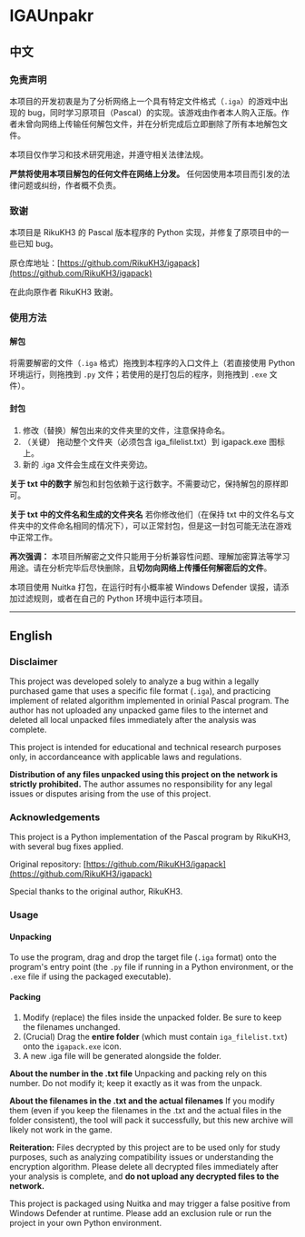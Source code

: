 # IGAUnpakr

## 中文

### 免责声明

本项目的开发初衷是为了分析网络上一个具有特定文件格式（`.iga`）的游戏中出现的 bug，同时学习原项目（Pascal）的实现。该游戏由作者本人购入正版。作者未曾向网络上传输任何解包文件，并在分析完成后立即删除了所有本地解包文件。

本项目仅作学习和技术研究用途，并遵守相关法律法规。

**严禁将使用本项目解包的任何文件在网络上分发。** 任何因使用本项目而引发的法律问题或纠纷，作者概不负责。

### 致谢

本项目是 RikuKH3 的 Pascal 版本程序的 Python 实现，并修复了原项目中的一些已知 bug。

原仓库地址：[https://github.com/RikuKH3/igapack](https://github.com/RikuKH3/igapack)

在此向原作者 RikuKH3 致谢。

### 使用方法

#### 解包

将需要解密的文件（`.iga` 格式）拖拽到本程序的入口文件上（若直接使用 Python 环境运行，则拖拽到 `.py` 文件；若使用的是打包后的程序，则拖拽到 `.exe` 文件）。

#### 封包

1. 修改（替换）解包出来的文件夹里的文件，注意保持命名。
2. （关键） 拖动整个文件夹（必须包含 iga_filelist.txt）到 igapack.exe 图标上。
3. 新的 .iga 文件会生成在文件夹旁边。

**关于 txt 中的数字**
解包和封包依赖于这行数字。不需要动它，保持解包的原样即可。

**关于 txt 中的文件名和生成的文件夹名**
若你修改他们（在保持 txt 中的文件名与文件夹中的文件命名相同的情况下），可以正常封包，但是这一封包可能无法在游戏中正常工作。

**再次强调：** 本项目所解密之文件只能用于分析兼容性问题、理解加密算法等学习用途。请在分析完毕后尽快删除，且**切勿向网络上传播任何解密后的文件**。

本项目使用 Nuitka 打包，在运行时有小概率被 Windows Defender 误报，请添加过滤规则，或者在自己的 Python 环境中运行本项目。

---

## English

### Disclaimer

This project was developed solely to analyze a bug within a legally purchased game that uses a specific file format (`.iga`), and practicing implement of related algorithm implemented in orinial Pascal program. The author has not uploaded any unpacked game files to the internet and deleted all local unpacked files immediately after the analysis was complete.

This project is intended for educational and technical research purposes only, in accordanceance with applicable laws and regulations.

**Distribution of any files unpacked using this project on the network is strictly prohibited.** The author assumes no responsibility for any legal issues or disputes arising from the use of this project.

### Acknowledgements

This project is a Python implementation of the Pascal program by RikuKH3, with several bug fixes applied.

Original repository: [https://github.com/RikuKH3/igapack](https://github.com/RikuKH3/igapack)

Special thanks to the original author, RikuKH3.

### Usage

#### Unpacking

To use the program, drag and drop the target file (`.iga` format) onto the program's entry point (the `.py` file if running in a Python environment, or the `.exe` file if using the packaged executable).

#### Packing

1. Modify (replace) the files inside the unpacked folder. Be sure to keep the filenames unchanged.
2. (Crucial) Drag the **entire folder** (which must contain `iga_filelist.txt`) onto the `igapack.exe` icon.
3. A new .iga file will be generated alongside the folder.

**About the number in the .txt file**
Unpacking and packing rely on this number. Do not modify it; keep it exactly as it was from the unpack.

**About the filenames in the .txt and the actual filenames**
If you modify them (even if you keep the filenames in the .txt and the actual files in the folder consistent), the tool will pack it successfully, but this new archive will likely not work in the game.

**Reiteration:** Files decrypted by this project are to be used only for study purposes, such as analyzing compatibility issues or understanding the encryption algorithm. Please delete all decrypted files immediately after your analysis is complete, and **do not upload any decrypted files to the network.**

This project is packaged using Nuitka and may trigger a false positive from Windows Defender at runtime. Please add an exclusion rule or run the project in your own Python environment.
